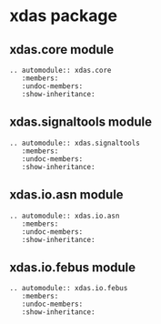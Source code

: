 # xdas package

## xdas.core module

```{eval-rst}
.. automodule:: xdas.core
   :members:
   :undoc-members:
   :show-inheritance:
```

## xdas.signaltools module

```{eval-rst}
.. automodule:: xdas.signaltools
   :members:
   :undoc-members:
   :show-inheritance:
```

## xdas.io.asn module

```{eval-rst}
.. automodule:: xdas.io.asn
   :members:
   :undoc-members:
   :show-inheritance:
```

## xdas.io.febus module

```{eval-rst}
.. automodule:: xdas.io.febus
   :members:
   :undoc-members:
   :show-inheritance:
```
